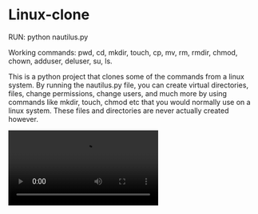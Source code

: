 # Linux-clone
RUN: python nautilus.py

Working commands: pwd, cd, mkdir, touch, cp, mv, rm, rmdir, chmod, chown, adduser, deluser, su, ls.

This is a python project that clones some of the commands from a linux system. By running the nautilus.py file, you can create virtual directories, files, 
change permissions, change  users, and much more by using commands like mkdir, touch, chmod etc that you would normally use on a linux system. These 
files and directories are never actually created however. 

![CLICK TO VIEW DEMO](https://private-user-images.githubusercontent.com/104524708/303412318-3fe5298d-3968-4a17-9695-d1bb2b32f86b.mp4?jwt=eyJhbGciOiJIUzI1NiIsInR5cCI6IkpXVCJ9.eyJpc3MiOiJnaXRodWIuY29tIiwiYXVkIjoicmF3LmdpdGh1YnVzZXJjb250ZW50LmNvbSIsImtleSI6ImtleTUiLCJleHAiOjE3MDc0MTI4MTksIm5iZiI6MTcwNzQxMjUxOSwicGF0aCI6Ii8xMDQ1MjQ3MDgvMzAzNDEyMzE4LTNmZTUyOThkLTM5NjgtNGExNy05Njk1LWQxYmIyYjMyZjg2Yi5tcDQ_WC1BbXotQWxnb3JpdGhtPUFXUzQtSE1BQy1TSEEyNTYmWC1BbXotQ3JlZGVudGlhbD1BS0lBVkNPRFlMU0E1M1BRSzRaQSUyRjIwMjQwMjA4JTJGdXMtZWFzdC0xJTJGczMlMkZhd3M0X3JlcXVlc3QmWC1BbXotRGF0ZT0yMDI0MDIwOFQxNzE1MTlaJlgtQW16LUV4cGlyZXM9MzAwJlgtQW16LVNpZ25hdHVyZT1iOGM3NDMyNmJmYjMzMjI2ODM5NTQ4OGRkZjA1NWE0OWU0ZDk0MWYyNjMyNmMzMTAyMzFhMzc4ZmI2MzQxNjU1JlgtQW16LVNpZ25lZEhlYWRlcnM9aG9zdCZhY3Rvcl9pZD0wJmtleV9pZD0wJnJlcG9faWQ9MCJ9.upSiom-HvML9nFR-6_Lo3Rw89uqdyY0ciLAfk8pVP-w)

